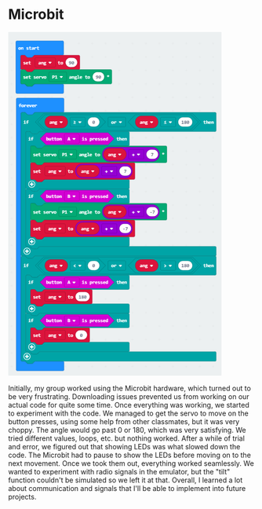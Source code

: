 # Microbit
<img src="Capture.PNG" alt="code">

Initially, my group worked using the Microbit hardware, which turned out to be very frustrating. Downloading issues prevented us from working on our actual code for quite some time. Once everything was working, we started to experiment with the code. We managed to get the servo to move on the button presses, using some help from other classmates, but it was very choppy. The angle would go past 0 or 180, which was very satisfying. We tried different values, loops, etc. but nothing worked. After a while of trial and error, we figured out that showing LEDs was what slowed down the code. The Microbit had to pause to show the LEDs before moving on to the next movement. Once we took them out, everything worked seamlessly. We wanted to experiment with radio signals in the emulator, but the "tilt" function couldn't be simulated so we left it at that. Overall, I learned a lot about communication and signals that I'll be able to implement into future projects.
